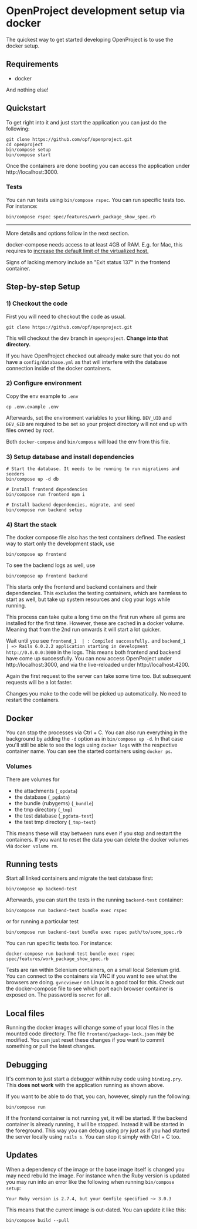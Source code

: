 # OpenProject development setup via docker

The quickest way to get started developing OpenProject is to use the docker setup.

## Requirements

* docker

And nothing else!

## Quickstart

To get right into it and just start the application you can just do the following:

```
git clone https://github.com/opf/openproject.git
cd openproject
bin/compose setup
bin/compose start
```

Once the containers are done booting you can access the application under http://localhost:3000.

### Tests

You can run tests using `bin/compose rspec`. You can run specific tests too. For instance:

```
bin/compose rspec spec/features/work_package_show_spec.rb
```

***

More details and options follow in the next section.

<div class="alert alert-info" role="alert">

docker-compose needs access to at least 4GB of RAM. E.g. for Mac, this requires to [increase the default limit of the virtualized host.](https://docs.docker.com/docker-for-mac/)

Signs of lacking memory include an "Exit status 137" in the frontend container.

</div>

## Step-by-step Setup

### 1) Checkout the code

First you will need to checkout the code as usual.

```
git clone https://github.com/opf/openproject.git
```

This will checkout the dev branch in `openproject`. **Change into that directory.**

If you have OpenProject checked out already make sure that you do not have a `config/database.yml`
as that will interfere with the database connection inside of the docker containers.

### 2) Configure environment

Copy the env example to `.env`

```
cp .env.example .env
```

Afterwards, set the environment variables to your liking. `DEV_UID` and `DEV_GID` are required to be set so your project
directory will not end up with files owned by root.

Both `docker-compose` and `bin/compose` will load the env from this file.

### 3) Setup database and install dependencies

```
# Start the database. It needs to be running to run migrations and seeders
bin/compose up -d db

# Install frontend dependencies
bin/compose run frontend npm i

# Install backend dependencies, migrate, and seed
bin/compose run backend setup
```

### 4) Start the stack

The docker compose file also has the test containers defined. The easiest way to start only the development stack, use

```
bin/compose up frontend
```

To see the backend logs as well, use

```
bin/compose up frontend backend
```

This starts only the frontend and backend containers and their dependencies. This excludes the testing containers, which
are harmless to start as well, but take up system resources and clog your logs while running.

This process can take quite a long time on the first run where all gems are installed for the first time.
However, these are cached in a docker volume. Meaning that from the 2nd run onwards it will start a lot quicker.

Wait until you see `frontend_1  | : Compiled successfully.` and `backend_1   | => Rails 6.0.2.2 application starting in development http://0.0.0.0:3000` in the logs.
This means both frontend and backend have come up successfully.
You can now access OpenProject under http://localhost:3000, and via the live-reloaded under http://localhost:4200.

Again the first request to the server can take some time too.
But subsequent requests will be a lot faster.

Changes you make to the code will be picked up automatically.
No need to restart the containers.

## Docker

You can stop the processes via Ctrl + C. You can also run everything in the background by adding the `-d` option as in `bin/compose up -d`. In that case you'll still be able to see the logs using `docker logs` with the respective container name.
You can see the started containers using `docker ps`.

### Volumes

There are volumes for

  * the attachments (`_opdata`)
  * the database (`_pgdata`)
  * the bundle (rubygems) (`_bundle`)
  * the tmp directory (`_tmp`)
  * the test database (`_pgdata-test`)
  * the test tmp directory (`_tmp-test`)

This means these will stay between runs even if you stop and restart the containers.
If you want to reset the data you can delete the docker volumes via `docker volume rm`.

## Running tests 

Start all linked containers and migrate the test database first:

```
bin/compose up backend-test
```

Afterwards, you can start the tests in the running `backend-test` container:

```
bin/compose run backend-test bundle exec rspec
```

or for running a particular test

```
bin/compose run backend-test bundle exec rspec path/to/some_spec.rb
```

You can run specific tests too. For instance:

```
docker-compose run backend-test bundle exec rspec spec/features/work_package_show_spec.rb
```

Tests are ran within Selenium containers, on a small local Selenium grid. You can connect to the containers via VNC if
you want to see what the browsers are doing. `gvncviewer` on Linux is a good tool for this. Check out the docker-compose
file to see which port each browser container is exposed on. The password is `secret` for all.

## Local files

Running the docker images will change some of your local files in the mounted code directory.
The file `frontend/package-lock.json` may be modified.
You can just reset these changes if you want to commit something or pull the latest changes.

## Debugging

It's common to just start a debugger within ruby code using `binding.pry`.
This **does not work** with the application running as shown above.

If you want to be able to do that, you can, however, simply run the following:

```
bin/compose run
```

If the frontend container is not running yet, it will be started.
If the backend container is already running, it will be stopped.
Instead it will be started in the foreground.
This way you can debug using pry just as if you had started the server locally using `rails s`.
You can stop it simply with Ctrl + C too.

## Updates

When a dependency of the image or the base image itself is changed you may need
rebuild the image. For instance when the Ruby version is updated you may run into
an error like the following when running `bin/compose setup`:

```
Your Ruby version is 2.7.4, but your Gemfile specified ~> 3.0.3
```

This means that the current image is out-dated. You can update it like this:

```
bin/compose build --pull
```

